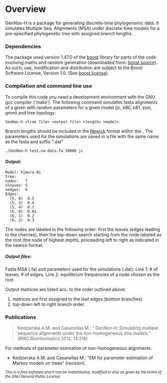 # Overview
GenNon-H is a package for generating discrete-time phylogenomic data.
It simulates Multiple Seq. Alignments (MSA) under discrete-time models for a pre-specified phylogenetic tree with assigned branch lengths.

### Dependencies

The package used version 1.47.0 of the [boost] library for parts of the code involving maths and random generation (downloaded from: [boost source]). As such, use, modification and distribution are subject to the Boost Software License, Version 1.0. (See [boost license]).

### Compilation and command line use
To compile this code you need a development environment with the GNU gcc compiler ('make').
The following command simulates fasta alignments of a given <length> with random parameters for a given model (jc, k80, k81, ssm, gmm) and tree topology:
```
GenNon-h <tree file> <output file> <length> <model>.
```
Branch lengths should be included in the [Newick] format within the <tree file>. The parameters used for the simulations are saved in a file with the same name as the fasta  and suffix ".dat"
```
./GenNon-h test.nw data.fa 50000 jc
```
#### Output:
```
Model: Kimura 81
Tree:
nodes:   7
nleaves: 5
nedges:  6
Edges:
  (5, 6)  0.5
  (5, 3)  0.4
  (5, 4)  0.7
  (6, 0)  0.01
  (6, 1)  0.2
  (6, 2)  0.3
```
The nodes are labeled in the following order:  first the leaves (edges leading to the cherries), then  the top-down search starting from the node labeled as the root (the node of highest depth), proceeding left to right as  indicated in the newick format.

##### Output files:
Fasta MSA (.fa) and parameters used for the simulations (.dat): Line 1:  # of leaves,  # of edges,  Line 2: equilibrium frequencies of a node chosen as the root

Output matrices are listed acc. to the order outlined above:
1. matrices are first assigned to the leaf edges (bottom branches)
2. top-down left to right branch order.

[boost]:	     http://www.boost.org/
[boost source]: http://sourceforge.net/projects/boost/files/boost/1.47.0/
[boost license]: http://www.boost.org/LICENSE_1_0.txt
[Newick]: http://evolution.genetics.washington.edu/phylip/newicktree.html

### Publications
> Kedzierska A.M. and Casanellas M.: “ GenNon-h: Simulating multiple sequence alignments under the non-homogeneous dna models." (BMC Bioinformatics 2012, 13:216)

For methods of parameter estimation of non-homogeneous alignments:
* Kedzierska A.M. and Casanellas M.: “EM for parameter estimation of Markov models on trees” (revision).

<sub> *This is a free software and it can be redistributed, modified or else as given by the terms of the GNU General Public License.* </sub>
